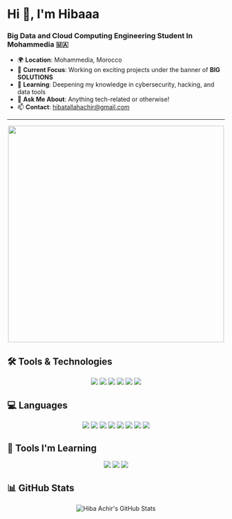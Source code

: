 # Hi 👋, I'm Hibaaa

### Big Data and Cloud Computing Engineering Student In Mohammedia 🇲🇦

- 🌍 **Location**: Mohammedia, Morocco
- 🧠 **Current Focus**: Working on exciting projects under the banner of **BIG SOLUTIONS**
- 🌱 **Learning**: Deepening my knowledge in cybersecurity, hacking, and data tools
- 💬 **Ask Me About**: Anything tech-related or otherwise!
- 📫 **Contact**: [hibatallahachir@gmail.com](mailto:hibatallahachir@gmail.com)

---

<div align="center">
  <img src="https://github.com/Anmol-Baranwal/Cool-GIFs-For-GitHub/assets/74038190/ad50585b-2e08-4f45-9836-9bb6d67e2a86" width="500">
</div>


## 🛠 Tools & Technologies

<div align="center">
  <img src="https://img.shields.io/badge/-Docker-0db7ed?style=for-the-badge&logo=docker&logoColor=white">
  <img src="https://img.shields.io/badge/-Android-3DDC84?style=for-the-badge&logo=android&logoColor=white">
  <img src="https://img.shields.io/badge/-SQL%20Server-CC2927?style=for-the-badge&logo=microsoft-sql-server&logoColor=white">
  <img src="https://img.shields.io/badge/-MySQL-4479A1?style=for-the-badge&logo=mysql&logoColor=white">
  <img src="https://img.shields.io/badge/-Bootstrap-563D7C?style=for-the-badge&logo=bootstrap&logoColor=white">
  <img src="https://img.shields.io/badge/-Oracle-F80000?style=for-the-badge&logo=oracle&logoColor=white">
</div>

## 💻 Languages

<div align="center">
  <img src="https://img.shields.io/badge/-HTML-E34F26?style=for-the-badge&logo=html5&logoColor=white">
  <img src="https://img.shields.io/badge/-CSS-1572B6?style=for-the-badge&logo=css3&logoColor=white">
  <img src="https://img.shields.io/badge/-JavaScript-F7DF1E?style=for-the-badge&logo=javascript&logoColor=black">
  <img src="https://img.shields.io/badge/-Python-3776AB?style=for-the-badge&logo=python&logoColor=white">
  <img src="https://img.shields.io/badge/-C++-00599C?style=for-the-badge&logo=c%2B%2B&logoColor=white">
  <img src="https://img.shields.io/badge/-Java-007396?style=for-the-badge&logo=java&logoColor=white">
  <img src="https://img.shields.io/badge/-TypeScript-3178C6?style=for-the-badge&logo=typescript&logoColor=white">
  <img src="https://img.shields.io/badge/-React-61DAFB?style=for-the-badge&logo=react&logoColor=black">
</div>

## 🌱 Tools I'm Learning

<div align="center">
  <img src="https://img.shields.io/badge/-Cybersecurity%20Tools-2F4F4F?style=for-the-badge&logo=security&logoColor=white">
  <img src="https://img.shields.io/badge/-Hacking%20Tools-2F4F4F?style=for-the-badge&logo=hack&logoColor=white">
  <img src="https://img.shields.io/badge/-Data%20Tools-2F4F4F?style=for-the-badge&logo=data&logoColor=white">
</div>

## 📊 GitHub Stats

<div align="center">
  <img src="https://github-readme-stats.vercel.app/api?username=HIBA-ACHIR&show_icons=true&theme=radical" alt="Hiba Achir's GitHub Stats">
</div>
